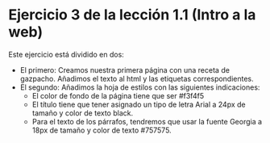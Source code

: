 # Ejercicio 3 de la lección 1.1 (Intro a la web)

Este ejercicio está dividido en dos:
- El primero: Creamos nuestra primera página con una receta de gazpacho. Añadimos el texto al html y las etiquetas correspondientes.
- El segundo: Añadimos la hoja de estilos con las siguientes indicaciones:
    - El color de fondo de la página tiene que ser #f3f4f5
    - El título tiene que tener asignado un tipo de letra Arial a 24px de tamaño y color de texto black.
    - Para el texto de los párrafos, tendremos que usar la fuente Georgia a 18px de tamaño y color de texto #757575.
